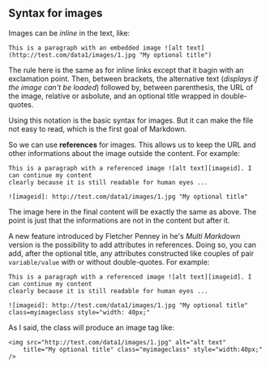 ## Syntax for images

Images can be *inline* in the text, like:

    This is a paragraph with an embedded image ![alt text](http://test.com/data1/images/1.jpg "My optional title")

The rule here is the same as for inline links except that it bagin with an exclamation point. Then, between brackets, the alternative text (*displays if the image can't be loaded*) followed by, between parenthesis, the URL of the image, relative or asbolute, and an optional title wrapped in double-quotes.

Using this notation is the basic syntax for images. But it can make the file not easy to read, which is the first goal of Markdown.

So we can use **references** for images. This allows us to keep the URL and other informations about the image outside the content. For example:

    This is a paragraph with a referenced image ![alt text][imageid]. I can continue my content 
    clearly because it is still readable for human eyes ...

    ![imageid]: http://test.com/data1/images/1.jpg "My optional title"

The image here in the final content will be exactly the same as above. The point is just that the informations are not in the content but after it.

A new feature introduced by Fletcher Penney in he's *Multi Markdown* version is the possibility to add attributes in references. Doing so, you can add, after the optional title, any attributes constructed like couples of pair `variable/value` with or without double-quotes. For example:

    This is a paragraph with a referenced image ![alt text][imageid]. I can continue my content 
    clearly because it is still readable for human eyes ...

    ![imageid]: http://test.com/data1/images/1.jpg "My optional title" class=myimageclass style="width: 40px;"

As I said, the class will produce an image tag like:

    <img src="http://test.com/data1/images/1.jpg" alt="alt text"
        title="My optional title" class="myimageclass" style="width:40px;" />




